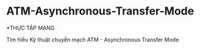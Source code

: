 # ATM-Asynchronous-Transfer-Mode

*THỰC TẬP MẠNG

Tìm hiểu Kỹ thuật chuyển mạch ATM - Asynchronous Transfer Mode
